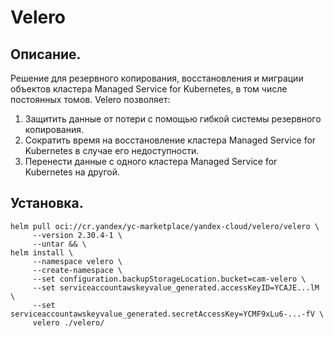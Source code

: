 # Velero

## Описание.
Решение для  резервного копирования, восстановления и миграции объектов кластера Managed Service for Kubernetes, в том числе постоянных томов. Velero позволяет:
1. Защитить данные от потери с помощью гибкой системы резервного копирования.
2. Сократить время на восстановление кластера Managed Service for Kubernetes в случае его недоступности.
3. Перенести данные с одного кластера Managed Service for Kubernetes на другой.

## Установка.
```
helm pull oci://cr.yandex/yc-marketplace/yandex-cloud/velero/velero \
     --version 2.30.4-1 \
     --untar && \
helm install \
     --namespace velero \
     --create-namespace \
     --set configuration.backupStorageLocation.bucket=cam-velero \
     --set serviceaccountawskeyvalue_generated.accessKeyID=YCAJE...lM \
     --set serviceaccountawskeyvalue_generated.secretAccessKey=YCMF9xLu6-...-fV \
     velero ./velero/
```
